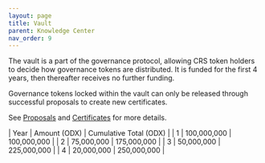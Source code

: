 ```yaml
---
layout: page
title: Vault
parent: Knowledge Center
nav_order: 9
---
```


The vault is a part of the governance protocol, allowing CRS token holders to decide how governance tokens are distributed. It is funded for the first 4 years, then thereafter receives no further funding.

Governance tokens locked within the vault can only be released through successful proposals to create new certificates.

See [Proposals](doc:knowledge-center-vault-proposals) and [Certificates](doc:knowledge-center-vault-certificates) for more details.

| Year | Amount (ODX) | Cumulative Total (ODX) |
| 1 | 100,000,000 | 100,000,000 |
| 2 | 75,000,000 | 175,000,000 |
| 3 | 50,000,000 | 225,000,000 |
| 4 | 20,000,000 | 250,000,000 |
